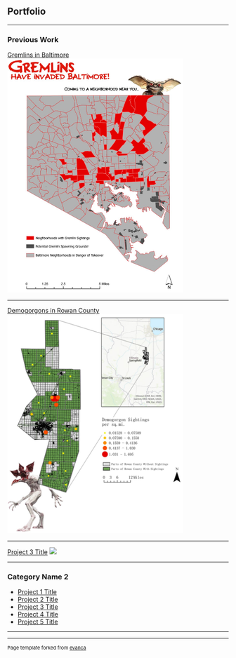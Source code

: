 ## Portfolio

---

### Previous Work 

[Gremlins in Baltimore](/pdf/gremlins_overview.pdf)
<BR><img src="images/gremlins.JPG?raw=true" width=400>

---
[Demogorgons in Rowan County](/pdf/demorogon_overview.pdf)
<BR><img src="images/demorogon.JPG?raw=true" width=400>

---
[Project 3 Title](http://example.com/)
<img src="images/dummy_thumbnail.jpg?raw=true"/>

---

### Category Name 2

- [Project 1 Title](http://example.com/)
- [Project 2 Title](http://example.com/)
- [Project 3 Title](http://example.com/)
- [Project 4 Title](http://example.com/)
- [Project 5 Title](http://example.com/)

---




---
<p style="font-size:11px">Page template forked from <a href="https://github.com/evanca/quick-portfolio">evanca</a></p>
<!-- Remove above link if you don't want to attibute -->
